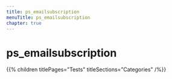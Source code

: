```yaml
---
title: ps_emailsubscription
menuTitle: ps_emailsubscription
chapter: true
---
```


# ps_emailsubscription

{{% children titlePages="Tests" titleSections="Categories" /%}}